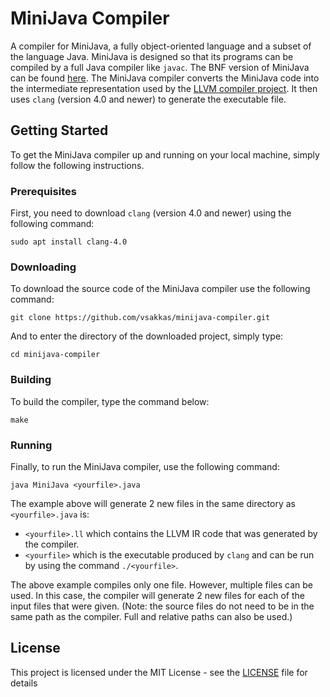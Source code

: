 # MiniJava Compiler

A compiler for MiniJava, a fully object-oriented language and a subset of the language Java. MiniJava is designed so that its programs can be compiled by a full Java compiler like `javac`. The BNF version of MiniJava can be found [here](http://cgi.di.uoa.gr/~thp06/project_files/minijava-new/minijava.html). The MiniJava compiler converts the MiniJava code into the intermediate representation used by the [LLVM compiler project](https://llvm.org/). It then uses `clang` (version 4.0 and newer) to generate the executable file.

## Getting Started

To get the MiniJava compiler up and running on your local machine, simply follow the following instructions.

### Prerequisites

First, you need to download `clang` (version 4.0 and newer) using the following command:

```
sudo apt install clang-4.0
```

### Downloading

To download the source code of the MiniJava compiler use the following command:

```
git clone https://github.com/vsakkas/minijava-compiler.git
```

And to enter the directory of the downloaded project, simply type:
```
cd minijava-compiler
```

### Building

To build the compiler, type the command below:

```
make
```

### Running

Finally, to run the MiniJava compiler, use the following command:

```
java MiniJava <yourfile>.java
```

The example above will generate 2 new files in the same directory as `<yourfile>.java` is:
* `<yourfile>.ll` which contains the LLVM IR code that was generated by the compiler.
* `<yourfile>` which is the executable produced by `clang` and can be run by using the command `./<yourfile>`.

The above example compiles only one file. However, multiple files can be used. In this case, the compiler will generate 2 new files for each of the input files that were given. (Note: the source files do not need to be in the same path as the compiler. Full and relative paths can also be used.)

## License

This project is licensed under the MIT License - see the [LICENSE](LICENSE) file for details

